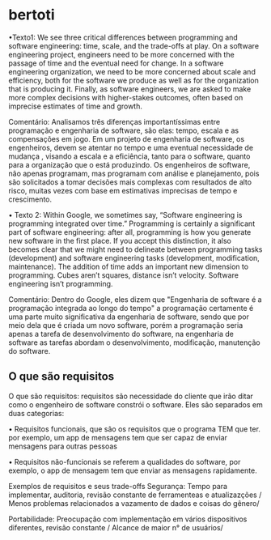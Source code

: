# bertoti
•Texto1: We see three critical differences between programming and software engineering: time, scale, and the trade-offs at play. On a software engineering project, engineers need to be more concerned with the passage of time and the eventual need for change. In a software engineering organization, we need to be more concerned about scale and efficiency, both for the software we produce as well as for the organization that is producing it. Finally, as software engineers, we are asked to make more complex decisions with higher-stakes outcomes, often based on imprecise estimates of time and growth.

Comentário: Analisamos três diferenças importantíssimas entre programação e engenharia de software, são elas: tempo, escala e as compensações em jogo.
Em um projeto de engenharia de software, os engenheiros, devem se atentar no tempo e uma eventual necessidade de mudança , visando a escala e a eficiência, tanto para o software, quanto para a organização que o está produzindo.
Os engenheiros de software, não apenas programam, mas programam com análise e planejamento, pois são solicitados a tomar decisões mais complexas com resultados de alto risco, muitas vezes com base em estimativas imprecisas de tempo e crescimento.



• Texto 2: Within Google, we sometimes say, “Software engineering is programming integrated over time.” Programming is certainly a significant part of software engineering: after all, programming is how you generate new software in the first place. If you accept this distinction, it also becomes clear that we might need to delineate between programming tasks (development) and software engineering tasks (development, modification, maintenance). The addition of time adds an important new dimension to programming. Cubes aren’t squares, distance isn’t velocity. Software engineering isn’t programming.

Comentário: Dentro do Google, eles dizem que "Engenharia de software é a programação integrada ao longo do tempo" a programação certamente é uma parte muito significativa da engenharia de software, sendo que por meio dela que é criada um novo software, porém a programação seria apenas a tarefa de desenvolvimento do software, na engenharia de software as tarefas abordam o desenvolvimento, modificação, manutenção do software.


<h2>O que são requisitos</h2>
<p>O que são requisitos: requisitos são necessidade do cliente que irão ditar como o engenheiro de software constrói o software. Eles são separados em duas categorias:</p>
<p>• Requisitos funcionais, que são os requisitos que o programa TEM que ter. por exemplo, um app de mensagens tem que ser capaz de enviar mensagens para outras pessoas</p>
<p>• Requisitos não-funcionais se referem a qualidades do software, por exemplo, o app de mensagem tem que enviar as mensagens rapidamente.</p>

<p>Exemplos de requisitos e seus trade-offs
Segurança:
Tempo para implementar, auditoria, revisão constante de ferramenteas e atualizazções / Menos problemas relacionados a vazamento de dados e coisas do gênero/</p>

<p>Portabilidade:
Preocupação com implementação em vários dispositivos diferentes, revisão constante / Alcance de maior n° de usuários/</p>
